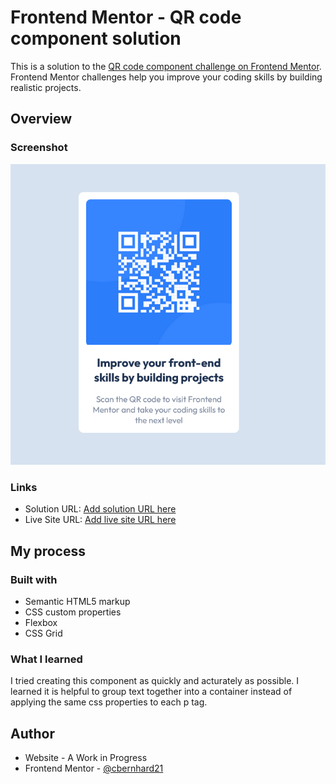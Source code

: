 # Frontend Mentor - QR code component solution

This is a solution to the [QR code component challenge on Frontend Mentor](https://www.frontendmentor.io/challenges/qr-code-component-iux_sIO_H). Frontend Mentor challenges help you improve your coding skills by building realistic projects. 

## Overview

### Screenshot

![](images/screenshot.png)


### Links

- Solution URL: [Add solution URL here](https://cbernhard21.github.io/qr-code/)
- Live Site URL: [Add live site URL here](https://cbernhard21.github.io/qr-code/)

## My process

### Built with

- Semantic HTML5 markup
- CSS custom properties
- Flexbox
- CSS Grid


### What I learned

I tried creating this component as quickly and acturately as possible.  I learned it is helpful to group text together into a container instead of applying the same css properties to each p tag.


## Author

- Website - A Work in Progress
- Frontend Mentor - [@cbernhard21](https://www.frontendmentor.io/profile/cbernhard21)




